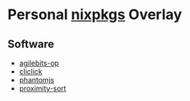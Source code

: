 # Personal [nixpkgs](https://github.com/NixOS/nixpkgs) Overlay

## Software

* [agilebits-op](https://app-updates.agilebits.com/product_history/CLI2)
* [cliclick](https://github.com/BlueM/cliclick)
* [phantomjs](https://github.com/ariya/phantomjs)
* [proximity-sort](https://github.com/jonhoo/proximity-sort)
